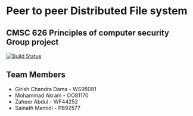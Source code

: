 # Peer to peer Distributed File system 
## CMSC 626 Principles of computer security Group project

[![Build Status](https://travis-ci.org/joemccann/dillinger.svg?branch=master)](https://travis-ci.org/joemccann/dillinger)



## Team Members

- Girish Chandra Dama - WS95091
- Mohammad Akram - OO81170
- Zaheer Abdul - WF44252
- Sainath Mamidi - PB92577

